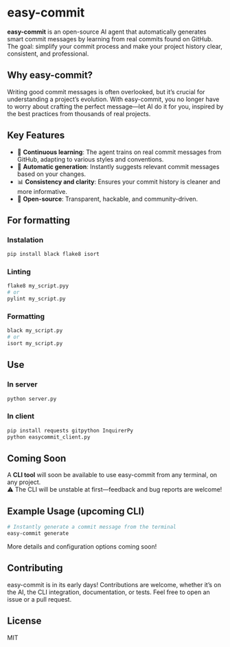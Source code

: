 # easy-commit

**easy-commit** is an open-source AI agent that automatically generates smart commit messages by learning from real commits found on GitHub. The goal: simplify your commit process and make your project history clear, consistent, and professional.

## Why easy-commit?

Writing good commit messages is often overlooked, but it’s crucial for understanding a project’s evolution. With easy-commit, you no longer have to worry about crafting the perfect message—let AI do it for you, inspired by the best practices from thousands of real projects.

## Key Features

- 🧠 **Continuous learning**: The agent trains on real commit messages from GitHub, adapting to various styles and conventions.
- 🚀 **Automatic generation**: Instantly suggests relevant commit messages based on your changes.
- 📊 **Consistency and clarity**: Ensures your commit history is cleaner and more informative.
- 🔄 **Open-source**: Transparent, hackable, and community-driven.

## For formatting

### Instalation
```bash
pip install black flake8 isort
```
### Linting
```bash
flake8 my_script.pyy
# or
pylint my_script.py
````

### Formatting
```bash
black my_script.py
# or
isort my_script.py
```

## Use

### In server
```sh
python server.py
```

### In client
```sh
pip install requests gitpython InquirerPy
python easycommit_client.py
````

## Coming Soon

A **CLI tool** will soon be available to use easy-commit from any terminal, on any project.  
⚠️ The CLI will be unstable at first—feedback and bug reports are welcome!

## Example Usage (upcoming CLI)

```bash
# Instantly generate a commit message from the terminal
easy-commit generate
```
More details and configuration options coming soon!

## Contributing
easy-commit is in its early days! Contributions are welcome, whether it’s on the AI, the CLI integration, documentation, or tests.
Feel free to open an issue or a pull request.

## License
MIT